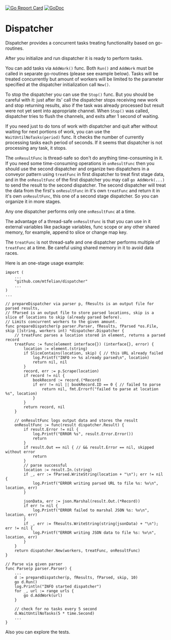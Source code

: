 [![Go Report Card](https://goreportcard.com/badge/github.com/mtfelian/dispatcher)](https://goreportcard.com/report/github.com/mtfelian/dispatcher)
[![GoDoc](https://godoc.org/github.com/mtfelian/dispatcher?status.png)](http://godoc.org/github.com/mtfelian/dispatcher)

# Dispatcher

Dispatcher provides a concurrent tasks treating functionality based
on go-routines.

After you initialize and run dispatcher it is ready to perform tasks.

You can add tasks via `AddWork()` func. Both `Run()` and `AddWork`
must be called in separate go-routines (please see example below).
Tasks will be treated concurrently but amount of workers will be limited
to the parameter specified at the dispatcher initialization
call `New()`.

To stop the dispatcher you can use the `Stop()` func. But you should
be careful with it: just after its' call the dispatcher stops
receiving new work and stop returning results, also if the task was
already processed but result were not yet sent into appropriate channel.
When `Stop()` was called, dispatcher tries to flush the channels,
and exits after 1 second of waiting.

If you need just to do tons of work with dispatcher and quit after
without waiting for next portions of work, you can use the
`WaitUntilNoTasks(period)` func. It checks the number of currently
processing tasks each period of seconds. If it seems that dispatcher
is not processing any task, it stops.

The `onResultFunc` is thread-safe so don't do anything time-consuming
in it. If you need some time-consuming operations in `onResultFunc`
then you should use the second dispatcher and organize two dispatchers
in a conveyor pattern using `treatFunc` in first dispatcher to
treat first stage data, and in the `onResultFunc` of the first
dispatcher you may call `go AddWork(...)` to send the result to the
second dispatcher. The second dispatcher will treat the data from the
first's `onResultFunc` in it's own `treatFunc` and return it in it's
own `onResultFunc`, this one of a second stage dispatcher. So you can
organize it in more stages.

Any one dispatcher performs only one `onResultFunc` at a time.

The advantage of a thread-safe `onResultFunc` is that you can use in it
external variables like package variables, func scope or any other
shared memory, for example, append to slice or change map key.

The `treatFunc` is not thread-safe and one dispatcher performs
multiple of `treatFunc` at a time. Be careful using shared memory in it
to avoid data races.

Here is an one-stage usage example:

```
import (
    ...
    "github.com/mtfelian/dispatcher"
    ...
)
...

// prepareDispatcher via parser p, fResults is an output file for parsed results,
// fParsed is an output file to store parsed locations, skip is a slice of locations to skip (already parsed before).
// Limits concurrent workers to the given amount.
func prepareDispatcher(p parser.Parser, fResults, fParsed *os.File, skip []string, workers int) *dispatcher.Dispatcher {
	// treatFunc parses a location stored in element, returns a parsed record
	treatFunc := func(element interface{}) (interface{}, error) {
		location := element.(string)
		if SliceContains(location, skip) { // this URL already failed
			log.Printf("INFO >> %s already parsed\n", location)
			return nil, nil
		}
		record, err := p.Scrape(location)
		if record != nil {
			bookRecord := record.(*Record)
			if err != nil || bookRecord.ID == 0 { // failed to parse
				return nil, fmt.Errorf("failed to parse at location %s", location)
			}
		}
		return record, nil
	}

	// onResultFunc logs output data and stores the result
	onResultFunc := func(result dispatcher.Result) {
		if result.Error != nil {
			log.Printf("ERROR %s", result.Error.Error())
			return
		}
		if result.Out == nil { // && result.Error == nil, skipped without error
			return
		}
		// parse successful
		location := result.In.(string)
		if _, err := fParsed.WriteString(location + "\n"); err != nil {
			log.Printf("ERROR writing parsed URL to file %s: %v\n", location, err)
		}

		jsonData, err := json.Marshal(result.Out.(*Record))
		if err != nil {
			log.Printf("ERROR failed to marshal JSON %s: %v\n", location, err)
		}
		if _, err := fResults.WriteString(string(jsonData) + "\n"); err != nil {
			log.Printf("ERROR writing JSON data to file %s: %v\n", location, err)
		}
	}
	return dispatcher.New(workers, treatFunc, onResultFunc)
}

// Parse via given parser
func Parse(p parser.Parser) {
	...
	d := prepareDispatcher(p, fResults, fParsed, skip, 10)
	go d.Run()
	log.Println("INFO started dispatcher")
	for _, url := range urls {
		go d.AddWork(url)
	}

	// check for no tasks every 5 second
	d.WaitUntilNoTasks(5 * time.Second)
	...
}
```

Also you can explore the tests.